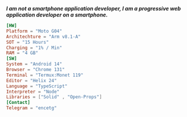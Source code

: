 ***I am not a smartphone application developer, I am a progressive web application developer on a smartphone.***

```toml
[HW]
Platform = "Moto G04"
Architechture = "Arm v8.1-A"
SOT = "15 Hours"
Charging = "1% / Min"
RAM = "4 GB"
[SW]
System = "Android 14"
Browser = "Chrome 131"
Terminal = "Termux:Monet 119"
Editor = "Helix 24"
Language = "TypeScript"
Interpreter = "Node"
Libraries = ["Solid" , "Open-Props"]
[Contact]
Telegram = "encetg"

```
